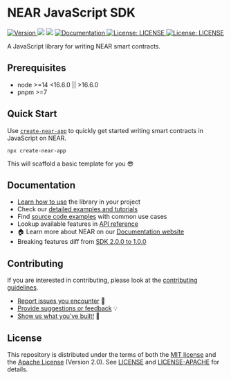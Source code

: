 # NEAR JavaScript SDK

<p>
  <a href="https://www.npmjs.com/package/near-sdk-js" target="_blank">
    <img alt="Version" src="https://img.shields.io/npm/v/near-sdk-js.svg">
  </a>
  <img src="https://img.shields.io/badge/node-%3E%3D14%20%3C16.6.0%20%7C%7C%20%3E16.6.0-blue.svg" />
  <img src="https://img.shields.io/badge/pnpm-%3E%3D7-blue.svg" />
  <a href="https://docs.near.org/sdk/js/introduction" target="_blank">
    <img alt="Documentation" src="https://img.shields.io/badge/documentation-yes-brightgreen.svg" />
  </a>
  <a href="https://github.com/near/near-sdk-js/blob/develop/LICENSE" target="_blank">
    <img alt="License: LICENSE" src="https://img.shields.io/badge/License-MIT-yellow.svg" />
  </a>
  <a href="https://github.com/near/near-sdk-js/blob/develop/LICENSE-APACHE" target="_blank">
    <img alt="License: LICENSE" src="https://img.shields.io/badge/License-Apache-yellow.svg" />
  </a>
</p>

A JavaScript library for writing NEAR smart contracts.

## Prerequisites

- node >=14 <16.6.0 || >16.6.0
- pnpm >=7

## Quick Start

Use [`create-near-app`](https://github.com/near/create-near-app) to quickly get started writing smart contracts in JavaScript on NEAR.

    npx create-near-app

This will scaffold a basic template for you 😎

## Documentation

- [Learn how to use](https://docs.near.org/sdk/js/introduction) the library in your project
- Check our [detailed examples and tutorials](https://docs.near.org/tutorials/welcome)
- Find [source code examples](./examples) with common use cases
- Lookup available features in [API reference](https://near.github.io/near-sdk-js/)
- 🏠 Learn more about NEAR on our [Documentation website](https://docs.near.org/)
- Breaking features diff from [SDK 2.0.0 to 1.0.0](near-sdk-js@2.0.0-diff-1.0.0.md)

## Contributing

If you are interested in contributing, please look at the [contributing guidelines](CONTRIBUTING.md).

 - [Report issues you encounter](https://github.com/near/near-sdk-js/issues) 🐞
 - [Provide suggestions or feedback](https://github.com/near/near-sdk-js/discussions) 💡
 - [Show us what you've built!](https://github.com/near/near-sdk-js/discussions/categories/show-and-tell) 💪

## License

This repository is distributed under the terms of both the [MIT license](https://github.com/near/near-sdk-js/blob/develop/LICENSE) and the [Apache License](https://github.com/near/near-sdk-js/blob/develop/LICENSE-APACHE) (Version 2.0).
See [LICENSE](LICENSE) and [LICENSE-APACHE](LICENSE-APACHE) for details.
